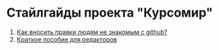 # Стайлгайды проекта "Курсомир"

1. [Как вносить правки людям не знакомым с github?](https://kursomir.github.io/style-guides/github)
2. [Краткое пособие для редакторов](https://kursomir.github.io/style-guides/editor)
